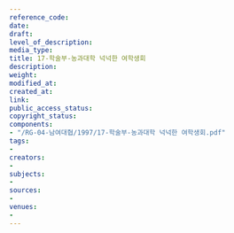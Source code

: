 ```yaml
---
reference_code: 
date: 
draft: 
level_of_description: 
media_type: 
title: 17-학술부-농과대학 넉넉한 여학생회
description: 
weight: 
modified_at: 
created_at: 
link: 
public_access_status: 
copyright_status: 
components:
- "/RG-04-남여대협/1997/17-학술부-농과대학 넉넉한 여학생회.pdf"
tags:
- 
creators:
- 
subjects:
- 
sources:
- 
venues:
- 
---
```

